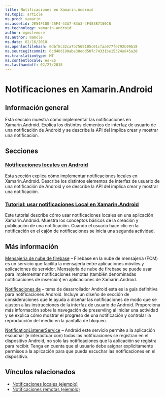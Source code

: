 ```yaml
---
title: Notificaciones en Xamarin.Android
ms.topic: article
ms.prod: xamarin
ms.assetid: 2E54F1D0-45F4-43A7-B3A3-4F483B7150CB
ms.technology: xamarin-android
author: mgmclemore
ms.author: mamcle
ms.date: 02/16/2018
ms.openlocfilehash: 0dbf8c32ca7b7565105c01cfaa077fe792b09b18
ms.sourcegitcommit: 6cd40d190abe38edd50fc74331be15324a845a28
ms.translationtype: MT
ms.contentlocale: es-ES
ms.lasthandoff: 02/27/2018
---
```

# <a name="notifications-in-xamarinandroid"></a>Notificaciones en Xamarin.Android

<a name="Overview" />

## <a name="overview"></a>Información general

Esta sección muestra cómo implementar las notificaciones en Xamarin.Android.
Explica los distintos elementos de interfaz de usuario de una notificación de Android y se describe la API del implica crear y mostrar una notificación.

<a name="Sections" />

## <a name="sections"></a>Secciones

### <a name="local-notifications-in-androidlocal-notificationsmd"></a>[Notificaciones locales en Android](local-notifications.md)

Esta sección explica cómo implementar notificaciones locales en Xamarin.Android. Describe los distintos elementos de interfaz de usuario de una notificación de Android y se describe la API del implica crear y mostrar una notificación. 

### <a name="walkthrough---using-local-notifications-in-xamarinandroidlocal-notifications-walkthroughmd"></a>[Tutorial: usar notificaciones Local en Xamarin.Android](local-notifications-walkthrough.md)  
 
Este tutorial describe cómo usar notificaciones locales en una aplicación Xamarin.Android. Muestra los conceptos básicos de la creación y publicación de una notificación. Cuando el usuario hace clic en la notificación en el cajón de notificaciones se inicia una segunda actividad. 


## <a name="for-further-reading"></a>Más información

[Mensajería de nube de firebase](~/android/data-cloud/google-messaging/firebase-cloud-messaging.md) &ndash; Firebase en la nube de mensajería (FCM) es un servicio que facilita la mensajería entre aplicaciones móviles y aplicaciones de servidor. Mensajería de nube de firebase se puede usar para implementar notificaciones remotas (también denominadas notificaciones de inserción) en aplicaciones de Xamarin.Android.

[Notificaciones de](http://developer.android.com/guide/topics/ui/notifiers/notifications.html) &ndash; tema de desarrollador Android esta es la guía definitiva para notificaciones Android. Incluye un diseño de sección de consideraciones que le ayuda a diseñar las notificaciones de modo que se ajusten a las instrucciones de la interfaz de usuario de Android. Proporciona más información sobre la navegación de preserviing al iniciar una actividad y se explica cómo mostrar el progreso de una notificación y controlar la reproducción del medio en la pantalla de bloqueo. 

[NotificationListenerService](https://developer.xamarin.com/api/type/Android.Service.Notification.NotificationListenerService/) &ndash; Android este servicio permite a la aplicación escuchar (e interactuar con) todas las notificaciones se registran en el dispositivo Android, no solo las notificaciones que la aplicación se registra para recibir. Tenga en cuenta que el usuario debe asignar explícitamente permisos a la aplicación para que pueda escuchar las notificaciones en el dispositivo.





## <a name="related-links"></a>Vínculos relacionados

- [Notificaciones locales (ejemplo)](https://developer.xamarin.com/samples/monodroid/LocalNotifications/)
- [Notificaciones remotas (ejemplo)](https://developer.xamarin.com/samples/monodroid/RemoteNotifications/)
